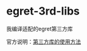 # egret-3rd-libs

我编译适配的egret第三方库

官方说明：[第三方库的使用方法](http://developer.egret.com/cn/github/egret-docs/extension/threes/instructions/index.html)

